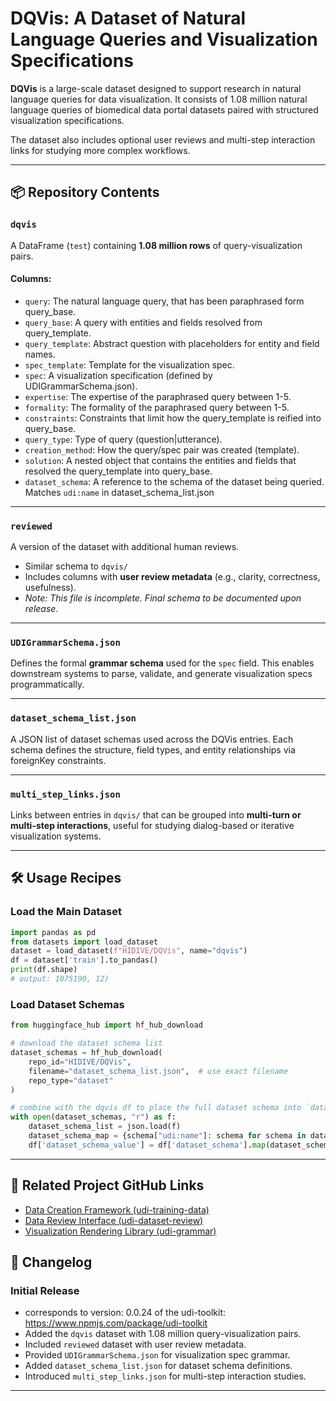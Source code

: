 # DQVis: A Dataset of Natural Language Queries and Visualization Specifications

**DQVis** is a large-scale dataset designed to support research in natural language queries for data visualization. It consists of 1.08 million natural language queries of biomedical data portal datasets paired with structured visualization specifications.

The dataset also includes optional user reviews and multi-step interaction links for studying more complex workflows.

---

## 📦 Repository Contents

### `dqvis`

A DataFrame (`test`) containing **1.08 million rows** of query-visualization pairs.

#### Columns:

- `query`: The natural language query, that has been paraphrased form query_base.
- `query_base`: A query with entities and fields resolved from query_template.
- `query_template`: Abstract question with placeholders for entity and field names.
- `spec_template`: Template for the visualization spec.
- `spec`: A visualization specification (defined by UDIGrammarSchema.json).
- `expertise`: The expertise of the paraphrased query between 1-5.
- `formality`: The formality of the paraphrased query between 1-5.
- `constraints`: Constraints that limit how the query_template is reified into query_base.
- `query_type`: Type of query (question|utterance).
- `creation_method`: How the query/spec pair was created (template).
- `solution`: A nested object that contains the entities and fields that resolved the query_template into query_base.
- `dataset_schema`: A reference to the schema of the dataset being queried. Matches `udi:name` in dataset_schema_list.json

---

### `reviewed`

A version of the dataset with additional human reviews.

- Similar schema to `dqvis/`
- Includes columns with **user review metadata** (e.g., clarity, correctness, usefulness).
- _Note: This file is incomplete. Final schema to be documented upon release._

---

### `UDIGrammarSchema.json`

Defines the formal **grammar schema** used for the `spec` field. This enables downstream systems to parse, validate, and generate visualization specs programmatically.

---

### `dataset_schema_list.json`

A JSON list of dataset schemas used across the DQVis entries. Each schema defines the structure, field types, and entity relationships via foreignKey constraints.

---

### `multi_step_links.json`

Links between entries in `dqvis/` that can be grouped into **multi-turn or multi-step interactions**, useful for studying dialog-based or iterative visualization systems.

---

## 🛠️ Usage Recipes

### Load the Main Dataset

```python
import pandas as pd
from datasets import load_dataset
dataset = load_dataset(f"HIDIVE/DQVis", name="dqvis")
df = dataset['train'].to_pandas()
print(df.shape)
# output: 1075190, 12)
```

### Load Dataset Schemas

```python
from huggingface_hub import hf_hub_download

# download the dataset schema list
dataset_schemas = hf_hub_download(
    repo_id="HIDIVE/DQVis",
    filename="dataset_schema_list.json",  # use exact filename
    repo_type="dataset"
)

# combine with the dqvis df to place the full dataset schema into `dataset_schema_value` column.
with open(dataset_schemas, "r") as f:
    dataset_schema_list = json.load(f)
    dataset_schema_map = {schema["udi:name"]: schema for schema in dataset_schema_list}
    df['dataset_schema_value'] = df['dataset_schema'].map(dataset_schema_map)
```

<!-- ### Placeholder: Load Multi-step Interaction Links

```python
with open('multi_step_links.json') as f:
    multi_step_links = json.load(f)

# Example: link a sequence of related rows for a multi-turn use case
``` -->

<!-- ### Placeholder: Get the subset query_base table

```python
# TODO:
```

### Placeholder: Get the subset query_template table

```python
# TODO:
``` -->

---

<!-- ## 📚 Citation

_TODO: Add a citation if you plan to publish or release a paper._

--- -->

## 🔗 Related Project GitHub Links

- [Data Creation Framework (udi-training-data)](https://github.com/hms-dbmi/udi-training-data)
- [Data Review Interface (udi-dataset-review)](https://github.com/hms-dbmi/udi-dataset-review)
- [Visualization Rendering Library (udi-grammar)](https://github.com/hms-dbmi/udi-grammar)

## 📝 Changelog

### Initial Release

- corresponds to version: 0.0.24 of the udi-toolkit: https://www.npmjs.com/package/udi-toolkit
- Added the `dqvis` dataset with 1.08 million query-visualization pairs.
- Included `reviewed` dataset with user review metadata.
- Provided `UDIGrammarSchema.json` for visualization spec grammar.
- Added `dataset_schema_list.json` for dataset schema definitions.
- Introduced `multi_step_links.json` for multi-step interaction studies.

---
